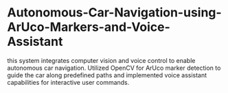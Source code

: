 # Autonomous-Car-Navigation-using-ArUco-Markers-and-Voice-Assistant
this system integrates computer vision and voice control to enable autonomous car navigation. Utilized OpenCV for ArUco marker detection to guide the car along predefined paths and implemented voice assistant capabilities for interactive user commands.
